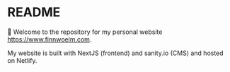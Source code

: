 # README

👋 Welcome to the repository for my personal website https://www.finnwoelm.com.

My website is built with NextJS (frontend) and sanity.io (CMS) and hosted on
Netlify.

